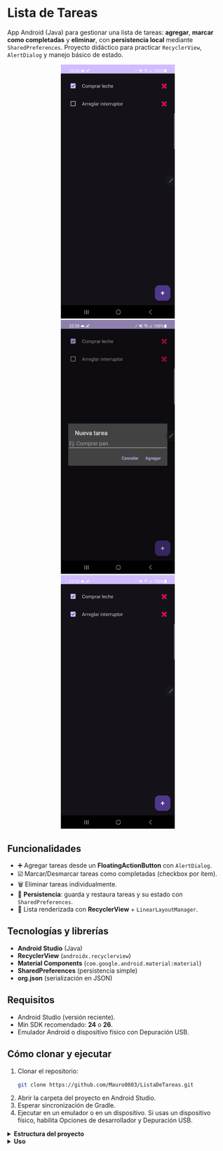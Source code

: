 # Lista de Tareas
App Android (Java) para gestionar una lista de tareas: **agregar**, **marcar como completadas** y **eliminar**, con **persistencia local** mediante `SharedPreferences`. Proyecto didáctico para practicar `RecyclerView`, `AlertDialog` y manejo básico de estado.

<p align="center">
  <img src="./screenshots/pantalla_lista.png" width="260" />
  <img src="./screenshots/dialogo_agregar.png" width="260" />
  <img src="./screenshots/tareas_completadas.png" width="260" />
</p>

## Funcionalidades
- ➕ Agregar tareas desde un **FloatingActionButton** con `AlertDialog`.
- ☑️ Marcar/Desmarcar tareas como completadas (checkbox por ítem).
- 🗑️ Eliminar tareas individualmente.
- 💾 **Persistencia**: guarda y restaura tareas y su estado con `SharedPreferences`.
- 📜 Lista renderizada con **RecyclerView** + `LinearLayoutManager`.

## Tecnologías y librerías
- **Android Studio** (Java)
- **RecyclerView** (`androidx.recyclerview`)
- **Material Components** (`com.google.android.material:material`)
- **SharedPreferences** (persistencia simple)
- **org.json** (serialización en JSON)

## Requisitos
- Android Studio (versión reciente).
- Min SDK recomendado: **24** o **26**.
- Emulador Android o dispositivo físico con Depuración USB.

## Cómo clonar y ejecutar
1. Clonar el repositorio:
   ```bash
   git clone https://github.com/Mauro0803/ListaDeTareas.git
2. Abrir la carpeta del proyecto en Android Studio.
3. Esperar sincronización de Gradle.
4. Ejecutar en un emulador o en un dispositivo.
Si usas un dispositivo físico, habilita Opciones de desarrollador y Depuración USB.

<details> <summary><strong>Estructura del proyecto</strong></summary>
app/
 └─ src/
    └─ main/
       ├─ java/com/example/listadetareas/
       │   ├─ MainActivity.java
       │   ├─ Task.java
       │   └─ TaskAdapter.java
       └─ res/
           ├─ layout/
           │   ├─ activity_main.xml
           │   └─ item_tarea.xml
           └─ values/
screenshots/
 ├─ pantalla_lista.png
 ├─ dialogo_agregar.png
 └─ tareas_completadas.png
CHANGELOG.md
README.md

</details> <details> <summary><strong>Uso</strong></summary>
• Toca + para agregar una nueva tarea.
• Marca el checkbox para indicar que una tarea está completada.
• Presiona el botón 🗑️ de una fila para eliminarla.
• Cierra y abre la app: las tareas y su estado permanecen.

## Roadmap (próximas mejoras)
• Persistencia con SharedPreferences ✅
• Tachado visual del texto cuando la tarea esté completada.
• Ordenar: no completadas arriba, completadas abajo.
• Editar el título de una tarea al tocarla.
• Divider y mejoras de UI.
• (Opcional) Migrar persistencia a Room.
• (Opcional) Tests instrumentados básicos.

## Changelog
Consulta los cambios por versión en CHANGELOG.md

• v0.1.0: UI base (RecyclerView + FAB)
• v0.2.0: Adapter + datos de prueba
• v0.3.0: FAB + diálogo para agregar
• v1.0.0: Checkbox, borrar y persistencia

## Contribuir
Sugerencias y PRs son bienvenidos. Para cambios grandes, abre primero un issue para discutir la propuesta.

## Autor
Mauricio Bolívar A.
🌐 GitHub: Mauro0803
📧 mauricio0803@hotmail.com

## Licencia
Este proyecto puede usarse con fines educativos.
(Opcional) Puedes agregar una licencia como MIT si lo deseas.